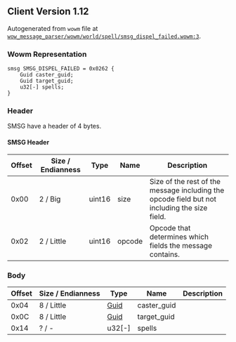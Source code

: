 ## Client Version 1.12

Autogenerated from `wowm` file at [`wow_message_parser/wowm/world/spell/smsg_dispel_failed.wowm:3`](https://github.com/gtker/wow_messages/tree/main/wow_message_parser/wowm/world/spell/smsg_dispel_failed.wowm#L3).

### Wowm Representation
```rust,ignore
smsg SMSG_DISPEL_FAILED = 0x0262 {
    Guid caster_guid;
    Guid target_guid;
    u32[-] spells;
}
```
### Header
SMSG have a header of 4 bytes.

#### SMSG Header
| Offset | Size / Endianness | Type   | Name   | Description |
| ------ | ----------------- | ------ | ------ | ----------- |
| 0x00   | 2 / Big           | uint16 | size   | Size of the rest of the message including the opcode field but not including the size field.|
| 0x02   | 2 / Little        | uint16 | opcode | Opcode that determines which fields the message contains.|
### Body
| Offset | Size / Endianness | Type | Name | Description |
| ------ | ----------------- | ---- | ---- | ----------- |
| 0x04 | 8 / Little | [Guid](../spec/packed-guid.md) | caster_guid |  |
| 0x0C | 8 / Little | [Guid](../spec/packed-guid.md) | target_guid |  |
| 0x14 | ? / - | u32[-] | spells |  |
